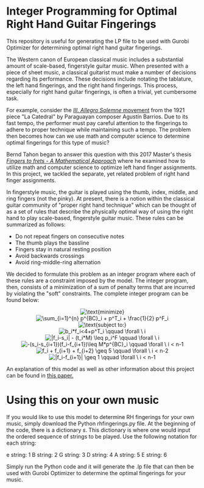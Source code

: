 # Integer Programming for Optimal Right Hand Guitar Fingerings
This repository is useful for generating the LP file to be used with Gurobi Optimizer for determining optimal right hand guitar fingerings. 

The Western canon of European classical music includes a substantial amount of scale-based, fingerstyle guitar music. When presented with a piece of sheet music, a classical guitarist must make a number of decisions regarding its performance. These decisions include notating the tablature, the left hand fingerings, and the right hand fingerings. This process, especially for right hand guitar fingerings, is often a trivial, yet cumbersome task. 

For example, consider the [*III. Allegro Solemne* movement](https://youtu.be/dmc6KV0_UVM?t=273) from the 1921 piece "La Catedral" by Paraguayan composer Agustín Barrios. Due to its fast tempo, the performer must pay careful attention to the fingerings to adhere to proper technique while maintaining such a tempo. The problem then becomes how can we use math and computer science to determine optimal fingerings for this type of music?

Bernd Tahon began to answer this question with this 2017 Master's thesis [*Fingers to frets - A Mathematical Approach*](https://vibeserver.net/scripties/2017/Fingers%20to%20Frets%20-%20Master%20Thesis%20Bernd%20Tahon.pdf) where he examined how to utilize math and computer science to optimize left hand finger assignments. In this project, we tackled the separate, yet related problem of right hand finger assignments. 

In fingerstyle music, the guitar is played using the thumb, index, middle, and ring fingers (not the pinky). At present, there is a notion within the classical guitar community of "proper right hand technique" which can be thought of as a set of rules that describe the physically optimal way of using the right hand to play scale-based, fingerstyle guitar music. These rules can be summarized as follows:

- Do not repeat fingers on consecutive notes
- The thumb plays the bassline
- Fingers stay in natural resting position
- Avoid backwards crossings
- Avoid ring-middle-ring alternation

We decided to formulate this problem as an integer program where each of these rules are a constraint imposed by the model. The integer program, then, consists of a minimization of a sum of penalty terms that are incurred by violating the "soft" constraints. The complete integer program can be found below: 

<center>
<img src="https://tex.s2cms.ru/svg/%5Ctext%7Bminimize%7D" alt="\text{minimize}" />
</center>

<center>
<img src="https://tex.s2cms.ru/svg/%5Csum_%7Bi%3D1%7D%5E%7Bn%7D%20p%5E%7BBC%7D_i%20%2B%20p%5ET_i%20%2B%20%5Cfrac%7B1%7D%7B2%7D%20p%5EF_i" alt="\sum_{i=1}^{n} p^{BC}_i + p^T_i + \frac{1}{2} p^F_i" />
</center>
<center>
<img src="https://tex.s2cms.ru/svg/%5Ctext%7Bsubject%20to%3A%7D" alt="\text{subject to:}" />
</center>
<center>
<img src="https://tex.s2cms.ru/svg/b_i*f_i%3C4%2Bp%5ET_i%20%5Cqquad%20%5Cforall%20%5C%20i" alt="b_i*f_i&lt;4+p^T_i \qquad \forall \ i" />
</center>




<center>
<img src="https://tex.s2cms.ru/svg/%7Cf_i-s_i%7C%20-%20(t_i*M)%20%5Cleq%20p_i%5EF%20%5Cqquad%20%5Cforall%20%5C%20i" alt="|f_i-s_i| - (t_i*M) \leq p_i^F \qquad \forall \ i" />
</center>
<center>
<img src="https://tex.s2cms.ru/svg/-(s_i-s_%7Bi%2B1%7D)(f_i-f_%7Bi%2B1%7D)%5Cleq%20M*p%5E%7BBC%7D_i%20%5Cqquad%20%5Cforall%20%5C%20i%20%3C%20n-1" alt="-(s_i-s_{i+1})(f_i-f_{i+1})\leq M*p^{BC}_i \qquad \forall \ i &lt; n-1" />
</center>
<center>
<img src="https://tex.s2cms.ru/svg/f_i%20%2B%20f_%7Bi%2B1%7D%20%2B%20f_%7Bi%2B2%7D%20%5Cgeq%205%20%5Cqquad%20%5Cforall%20%5C%20i%20%3C%20n-2" alt="f_i + f_{i+1} + f_{i+2} \geq 5 \qquad \forall \ i &lt; n-2" />
</center>
<center>
<img src="https://tex.s2cms.ru/svg/%7Cf_i-f_%7Bi%2B1%7D%7C%20%5Cgeq%201%20%5Cqquad%20%5Cforall%20%5C%20i%20%3C%20n-1" alt="|f_i-f_{i+1}| \geq 1 \qquad \forall \ i &lt; n-1" />
</center>



An explanation of this model as well as other information about this project can be found in <a href="/assets/docs/RHFingerings.pdf">this paper.</a>

# Using this on your own music

If you would like to use this model to determine RH fingerings for your own music, simply download the Python rhfingerings.py file. At the beginning of the code, there is a dictionary *s*. This dictionary is where one would input the ordered sequence of strings to be played. Use the following notation for each string:

e string: 1
B string: 2
G string: 3
D string: 4
A string: 5
E string: 6

Simply run the Python code and it will generate the .lp file that can then be used with Gurobi Optimizer to determine the optimal fingerings for your music. 
